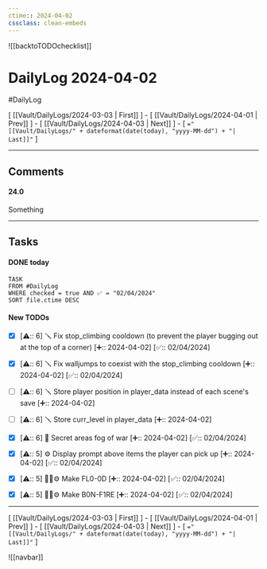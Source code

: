 ```yaml
---
ctime:: 2024-04-02
cssclass: clean-embeds
---
```

![[backtoTODOchecklist]]
# DailyLog 2024-04-02

#DailyLog

\[ [[Vault/DailyLogs/2024-03-03 | First]] \] - \[ [[Vault/DailyLogs/2024-04-01 | Prev]] \] - \[ [[Vault/DailyLogs/2024-04-03 | Next]] \] - \[ `="[[Vault/DailyLogs/" + dateformat(date(today), "yyyy-MM-dd") + "| Last]]"` \]

---

## Comments

#### 24.0

Something



---

## Tasks
#### DONE today
```dataview
TASK
FROM #DailyLog
WHERE checked = true AND ✅ = "02/04/2024"
SORT file.ctime DESC
```


#### New TODOs
- [x] [⚠️:: 6] 🪛 Fix stop_climbing cooldown (to prevent the player bugging out at the top of a corner) [➕:: 2024-04-02] [✅:: 02/04/2024]
- [x] [⚠️:: 6] 🪛 Fix walljumps to coexist with the stop_climbing cooldown [➕:: 2024-04-02] [✅:: 02/04/2024]
- [ ] [⚠️:: 6] 🪛 Store player position in player_data instead of each scene's save [➕:: 2024-04-02]
- [ ] [⚠️:: 6] 🪛 Store curr_level in player_data [➕:: 2024-04-02]
- [x] [⚠️:: 6] 🔧 Secret areas fog of war [➕:: 2024-04-02] [✅:: 02/04/2024]
- [x] [⚠️:: 5] ⚙️ Display prompt above items the player can pick up [➕:: 2024-04-02] [✅:: 02/04/2024]
- [x] [⚠️:: 5] 🔧🎨⚙️ Make FL0-0D [➕:: 2024-04-02] [✅:: 02/04/2024]
- [x] [⚠️:: 5] 🔧🎨⚙️ Make B0N-F1RE [➕:: 2024-04-02] [✅:: 02/04/2024]


---

\[ [[Vault/DailyLogs/2024-03-03 | First]] \] - \[ [[Vault/DailyLogs/2024-04-01 | Prev]] \] - \[ [[Vault/DailyLogs/2024-04-03 | Next]] \] - \[ `="[[Vault/DailyLogs/" + dateformat(date(today), "yyyy-MM-dd") + "| Last]]"` \]

![[navbar]]



